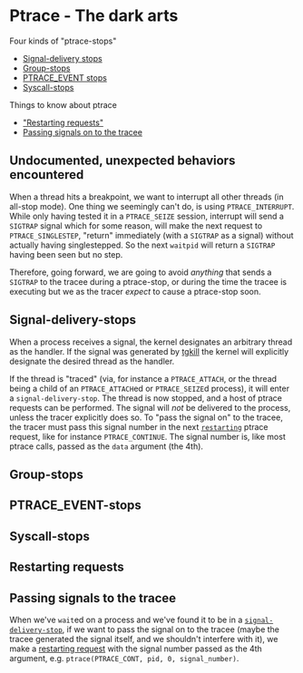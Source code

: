 # Ptrace - The dark arts

Four kinds of "ptrace-stops"
- [Signal-delivery stops](#signal-delivery-stops)
- [Group-stops](#group-stops)
- [PTRACE_EVENT stops](#ptrace_event-stops)
- [Syscall-stops](#syscall-stops)

Things to know about ptrace
- ["Restarting requests"](#restarting-requests)
- [Passing signals on to the tracee](#passing-signals-to-the-tracee)

## Undocumented, unexpected behaviors encountered
When a thread hits a breakpoint, we want to interrupt all other threads (in all-stop mode). One thing we seemingly can't do, is using `PTRACE_INTERRUPT`. While only having tested it in a `PTRACE_SEIZE` session, interrupt will send a `SIGTRAP` signal which for some reason, will make the next request to `PTRACE_SINGLESTEP`, "return" immediately (with a `SIGTRAP` as a signal) without actually having singlestepped. So the next `waitpid` will return a `SIGTRAP` having been seen but no step.

Therefore, going forward, we are going to avoid _anything_ that sends a `SIGTRAP` to the tracee during a ptrace-stop, or during the time the tracee is executing but we as the tracer _expect_ to cause a ptrace-stop soon.

## Signal-delivery-stops
When a process receives a signal, the kernel designates an arbitrary thread as the handler. If the signal was generated by [tgkill](https://man7.org/linux/man-pages/man2/tgkill.2.html) the kernel will explicitly designate the desired thread as the handler.

If the thread is "traced" (via, for instance a `PTRACE_ATTACH`, or the thread being a child of an `PTRACE_ATTACH`ed or `PTRACE_SEIZE`d process), it will enter a `signal-delivery-stop`. The thread is now stopped, and a host of ptrace requests can be performed. The signal will *not* be delivered to the process, unless the tracer explicitly does so. To "pass the signal on" to the tracee, the tracer must pass this signal number in the next [`restarting`](#restarting-requests) ptrace request, like for instance `PTRACE_CONTINUE`. The signal number is, like most ptrace calls, passed as the `data` argument (the 4th).

## Group-stops
## PTRACE_EVENT-stops
## Syscall-stops


## Restarting requests

## Passing signals to the tracee
When we've `wait`ed on a process and we've found it to be in a [`signal-delivery-stop`](#signal-delivery-stops), if we want to pass the signal on to the tracee (maybe the tracee generated the signal itself, and we shouldn't interfere with it), we make a [restarting request](#restarting-requests) with the signal number passed as the 4th argument, e.g. `ptrace(PTRACE_CONT, pid, 0, signal_number)`.